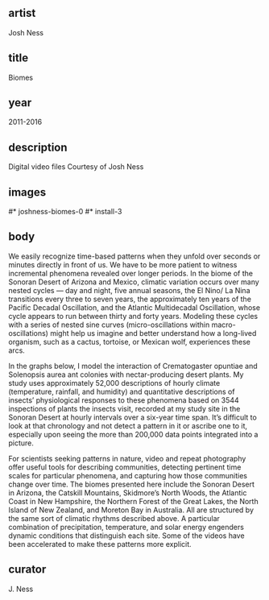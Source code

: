 ## artist
Josh Ness 

## title
Biomes

## year
2011-2016 

## description
Digital video files 
Courtesy of Josh Ness 

## images
#* joshness-biomes-0
#* install-3

## body
We easily recognize time-based patterns when they unfold over seconds or minutes directly in front of us. We have to be more patient to witness incremental phenomena revealed over longer periods. In the biome of the Sonoran Desert of Arizona and Mexico, climatic variation occurs over many nested cycles — day and night, five annual seasons, the El Nino/ La Nina transitions every three to seven years, the approximately ten years of the Pacific Decadal Oscillation, and the Atlantic Multidecadal Oscillation, whose cycle appears to run between thirty and forty years. Modeling these cycles with a series of nested sine curves (micro-oscillations within macro-oscillations) might help us imagine and better understand how a long-lived organism, such as a cactus, tortoise, or Mexican wolf, experiences these arcs. 

In the graphs below, I model the interaction of Crematogaster opuntiae and Solenopsis aurea ant colonies with nectar-producing desert plants. My study uses approximately 52,000 descriptions of hourly climate (temperature, rainfall, and humidity) and quantitative descriptions of insects’ physiological responses to these phenomena based on 3544 inspections of plants the insects visit, recorded at my study site in the Sonoran Desert at hourly intervals over a six-year time span. It’s difficult to look at that chronology and not detect a pattern in it or ascribe one to it, especially upon seeing the more than 200,000 data points integrated into a picture.

For scientists seeking patterns in nature, video and repeat photography offer useful tools for describing communities, detecting pertinent time scales for particular phenomena, and capturing how those communities change over time. The biomes presented here include the Sonoran Desert in Arizona, the Catskill Mountains, Skidmore’s North Woods, the Atlantic Coast in New Hampshire, the Northern Forest of the Great Lakes, the North Island of New Zealand, and Moreton Bay in Australia. All are structured by the same sort of climatic rhythms described above. A particular combination of precipitation, temperature, and solar energy engenders dynamic conditions that distinguish each site. Some of the videos have been accelerated to make these patterns more explicit. 

## curator
J. Ness